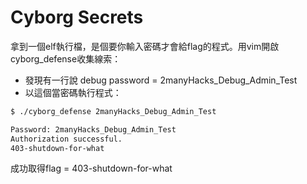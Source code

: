 # Cyborg Secrets
拿到一個elf執行檔，是個要你輸入密碼才會給flag的程式。用vim開啟cyborg_defense收集線索：
 * 發現有一行說 debug password = 2manyHacks_Debug_Admin_Test
 * 以這個當密碼執行程式：
 ```bash
$ ./cyborg_defense 2manyHacks_Debug_Admin_Test

Password: 2manyHacks_Debug_Admin_Test
Authorization successful.
403-shutdown-for-what
```

成功取得flag = 403-shutdown-for-what
